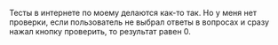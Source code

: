 Тесты в интернете по моему делаются как-то так.
Но у меня нет проверки, если пользователь не выбрал ответы в вопросах и сразу нажал кнопку проверить, то результат равен 0.
